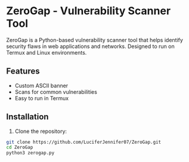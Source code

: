 # ZeroGap - Vulnerability Scanner Tool

ZeroGap is a Python-based vulnerability scanner tool that helps identify security flaws in web applications and networks. Designed to run on Termux and Linux environments.

## Features
- Custom ASCII banner
- Scans for common vulnerabilities
- Easy to run in Termux

## Installation
1. Clone the repository:
```bash
git clone https://github.com/LuciferJennifer07/ZeroGap.git
cd ZeroGap
python3 zerogap.py

